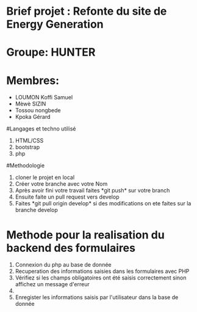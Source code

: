 #  Brief projet : Refonte du site de Energy Generation
# Groupe: HUNTER
# Membres:
<ul>
<li>LOUMON Koffi Samuel </li>
<li>Mèwè SIZIN </li>
<li>Tossou nongbede </li>
<li>Kpoka Gérard </li>
</ul>

#Langages et techno utilisé
<ol>
    <li>HTML/CSS </li>
    <li> bootstrap </li>
    <li> php </li>
</ol>

#Methodologie

<ol>
    <li>cloner le projet en local</li>
    <li> Créer votre branche avec votre Nom</li>
    <li>Après avoir fini votre travail faites *git push* sur votre branch</li>
    <li>Ensuite faite un pull request vers develop</li>
    <li>Faites *git pull origin develop* si des modifications on ete faites sur la branche develop</li>
</ol>

# Methode pour la realisation du backend des formulaires

<ol>
<li> Connexion du php au base de donnée</li>
<li>Recuperation des informations saisies dans les formulaires avec PHP</li>
<li>Vérifiez si les champs obligatoires ont été saisis correctement sinon affichez un message d'erreur<li>
<li>Enregister les informations saisis par l'utilisateur dans la base de donnée</li>
</ol>